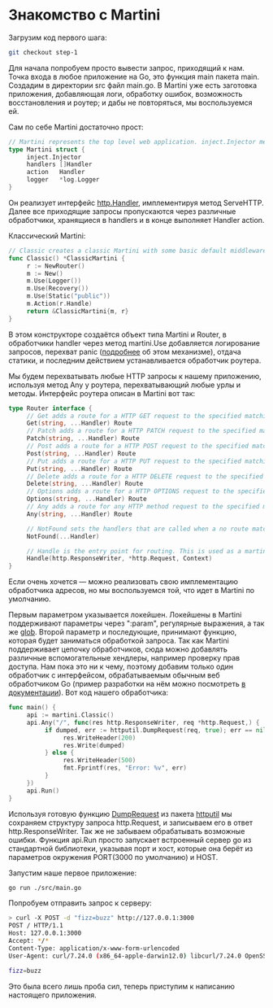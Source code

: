 # Знакомство с Martini
Загрузим код первого шага:
```bash
git checkout step-1
```
Для начала попробуем просто вывести запрос, приходящий к нам. Точка входа в любое приложение на Go, это функция main пакета main. Создадим в директории src файл main.go. В Martini уже есть заготовка приложения, добавляющая логи, обработку ошибок, возможность восстановления и роутер; и дабы не повторяться, мы воспользуемся ей.

Сам по себе Martini достаточно прост:
```go
// Martini represents the top level web application. inject.Injector methods can be invoked to map services on a global level.
type Martini struct {
     inject.Injector
     handlers []Handler
     action   Handler
     logger   *log.Logger
}
```
Он реализует интерфейс [http.Handler](http://golang.org/pkg/net/http/#Handler), имплементируя метод ServeHTTP. Далее все приходящие запросы пропускаются через различные обработчики, хранящиеся в handlers и в конце выполняет Handler action.

Классический Martini:
```go
// Classic creates a classic Martini with some basic default middleware - martini.Logger, martini.Recovery, and martini.Static.
func Classic() *ClassicMartini {
     r := NewRouter()
     m := New()
     m.Use(Logger())
     m.Use(Recovery())
     m.Use(Static("public"))
     m.Action(r.Handle)
     return &ClassicMartini{m, r}
}
```
В этом конструкторе создаётся объект типа Martini и Router, в обработчики handler через метод martini.Use добавляется логирование запросов, перехват panic ([подробнее](http://blog.golang.org/defer-panic-and-recover) об этом механизме), отдача статики, и последним действием устанавливается обработчик роутера.

Мы будем перехватывать любые HTTP запросы к нашему приложению, используя метод Any у роутера, перехватывающий любые урлы и методы. Интерфейс роутера описан в Martini вот так:
```go
type Router interface {
     // Get adds a route for a HTTP GET request to the specified matching pattern.
     Get(string, ...Handler) Route
     // Patch adds a route for a HTTP PATCH request to the specified matching pattern.
     Patch(string, ...Handler) Route
     // Post adds a route for a HTTP POST request to the specified matching pattern.
     Post(string, ...Handler) Route
     // Put adds a route for a HTTP PUT request to the specified matching pattern.
     Put(string, ...Handler) Route
     // Delete adds a route for a HTTP DELETE request to the specified matching pattern.
     Delete(string, ...Handler) Route
     // Options adds a route for a HTTP OPTIONS request to the specified matching pattern.
     Options(string, ...Handler) Route
     // Any adds a route for any HTTP method request to the specified matching pattern.
     Any(string, ...Handler) Route

     // NotFound sets the handlers that are called when a no route matches a request. Throws a basic 404 by default.
     NotFound(...Handler)

     // Handle is the entry point for routing. This is used as a martini.Handler
     Handle(http.ResponseWriter, *http.Request, Context)
}
```
Если очень хочется — можно реализовать свою имплементацию обработчика адресов, но мы воспользуемся той, что идет в Martini по умолчанию.

Первым параметром указывается локейшен. Локейшены в Martini поддерживают параметры через ":param", регулярные выражения, а так же [glob](http://en.wikipedia.org/wiki/Glob_(programming)). Второй параметр и последующие, принимают функцию, которая будет заниматься обработкой запроса. Так как Martini поддерживает цепочку обработчиков, сюда можно добавлять различные вспомогательные хендлеры, например проверку прав доступа. Нам пока это ни к чему, поэтому добавим только один обработчик c интерфейсом, обрабатываемым обычным веб обработчиком Go (пример разработки на нём можно посмотреть [в документации](http://golang.org/doc/articles/wiki/)). Вот код нашего обработчика:
```go
func main() {
     api := martini.Classic()
     api.Any("/", func(res http.ResponseWriter, req *http.Request,) {
          if dumped, err := httputil.DumpRequest(req, true); err == nil {
               res.WriteHeader(200)
               res.Write(dumped)
          } else {
               res.WriteHeader(500)
               fmt.Fprintf(res, "Error: %v", err)
          }
     })
     api.Run()
}
```
Используя готовую функцию [DumpRequest](http://golang.org/pkg/net/http/httputil/#DumpRequest) из пакета [httputil](http://golang.org/pkg/net/http/httputil/) мы сохраняем структуру запроса http.Request, и записываем его в ответ http.ResponseWriter. Так же не забываем обрабатывать возможные ошибки. Функция api.Run просто запускает встроенный сервер go из стандартной библиотеки, указывая порт и хост, которые она берёт из параметров окружения PORT(3000 по умолчанию) и HOST.

Запустим наше первое приложение:
```bash
go run ./src/main.go
```
Попробуем отправить запрос к серверу:
```bash
> curl -X POST -d "fizz=buzz" http://127.0.0.1:3000
POST / HTTP/1.1
Host: 127.0.0.1:3000
Accept: */*
Content-Type: application/x-www-form-urlencoded
User-Agent: curl/7.24.0 (x86_64-apple-darwin12.0) libcurl/7.24.0 OpenSSL/0.9.8y zlib/1.2.5

fizz=buzz
```

Это была всего лишь проба сил, теперь приступим к написанию настоящего приложения.
